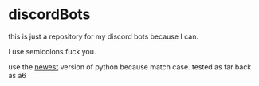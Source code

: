 # discordBots
this is just a repository for my discord bots because I can.

I use semicolons fuck you.

use the [newest](https://www.python.org/downloads/release/python-3100a6/) version of python because match case. tested as far back as a6
